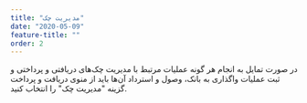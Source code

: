 ```yaml
---
title: "مدیریت چک"
date: "2020-05-09"
feature-title: ""
order: 2
---
```


در صورت تمایل به انجام هر گونه عملیات مرتبط با مدیریت چک‌های دریافتی و پرداختی و ثبت عملیات واگذاری به بانک، وصول و استرداد آن‌ها باید از منوی دریافت و پرداخت گزینه "مدیریت چک" را انتخاب کنید.
